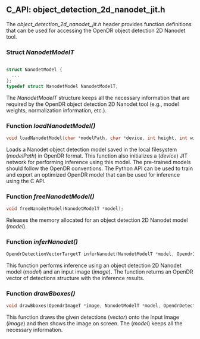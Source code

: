 ## C_API: object_detection_2d_nanodet_jit.h


The *object_detection_2d_nanodet_jit.h* header provides function definitions that can be used for accessing the OpenDR object detection 2D Nanodet tool.

### Struct *NanodetModelT*
```C

struct NanodetModel {
  ...
};
typedef struct NanodetModel NanodetModelT;
```
The *NanodetModelT* structure keeps all the necessary information that are required by the OpenDR object detection 2D Nanodet tool (e.g., model weights, normalization information, etc.).


### Function *loadNanodetModel()*
```C
void loadNanodetModel(char *modelPath, char *device, int height, int width, float scoreThreshold, NanodetModelT *model);
```
Loads a Nanodet object detection model saved in the local filesystem (*modelPath*) in OpenDR format.
This function also initializes a (*device*) JIT network for performing inference using this model.
The pre-trained models should follow the OpenDR conventions.
The Python API can be used to train and export an optimized OpenDR model that can be used for inference using the C API.

### Function *freeNanodetModel()*
```C
void freeNanodetModel(NanodetModelT *model);
```
Releases the memory allocated for an object detection 2D Nanodet model (*model*).


### Function *inferNanodet()*
```C
OpendrDetectionVectorTargetT inferNanodet(NanodetModelT *model, OpendrImageT *image);
```
This function performs inference using an object detection 2D Nanodet model (*model*) and an input image (*image*).
The function returns an OpenDR vector of detections structure with the inference results.


### Function *drawBboxes()*
```C
void drawBboxes(OpendrImageT *image, NanodetModelT *model, OpendrDetectionVectorTargetT *vector);
```
This function draws the given detections (*vector*) onto the input image (*image*) and then shows the image on screen.
The (*model*) keeps all the necessary information.

